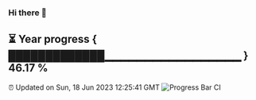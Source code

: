 ### Hi there 👋
⏳ Year progress { █████████████▁▁▁▁▁▁▁▁▁▁▁▁▁▁▁▁▁ } 46.17 %
---
⏰ Updated on Sun, 18 Jun 2023 12:25:41 GMT
![Progress Bar CI](https://github.com/liununu/liununu/workflows/Progress%20Bar%20CI/badge.svg)
